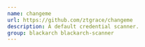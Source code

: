 ```yaml
---
name: changeme
url: https://github.com/ztgrace/changeme
description: A default credential scanner.
group: blackarch blackarch-scanner
---
```

